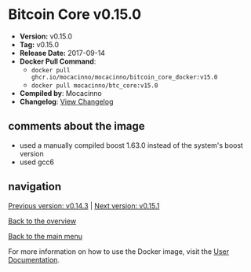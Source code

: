 # Bitcoin Core v0.15.0

- **Version:** v0.15.0
- **Tag:** v0.15.0
- **Release Date:** 2017-09-14
- **Docker Pull Command**:
  - `docker pull ghcr.io/mocacinno/mocacinno/bitcoin_core_docker:v15.0`
  - `docker pull mocacinno/btc_core:v15.0`
- **Compiled by**: Mocacinno
- **Changelog**: [View Changelog](https://github.com/bitcoin/bitcoin/blob/v0.15.0/doc/release-notes.md)

## comments about the image

- used a manually compiled boost 1.63.0 instead of the system's boost version
- used gcc6

## navigation

[Previous version: v0.14.3](./v14.3.md) | [Next version: v0.15.1](./v15.1.md)

[Back to the overview](./Readme.md)

[Back to the main menu](../Readme.md)

For more information on how to use the Docker image, visit the [User Documentation](../userdocs/Readme.md).

<!-- Google tag (gtag.js) -->
<script async src="https://www.googletagmanager.com/gtag/js?id=G-BPC6NC6FF9"></script>
<script>
  window.dataLayer = window.dataLayer || [];
  function gtag(){dataLayer.push(arguments);}
  gtag('js', new Date());

  gtag('config', 'G-BPC6NC6FF9');
</script>
